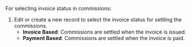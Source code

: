 For selecting invoice status in commissions:

1.  Edit or create a new record to select the invoice status for
    settling the commissions.
    - **Invoice Based**: Commissions are settled when the invoice is
      issued.
    - **Payment Based**: Commissions are settled when the invoice is
      paid.
